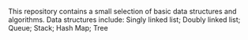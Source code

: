 This repository contains a small selection of basic data structures and algorithms.
Data structures include: Singly linked list; Doubly linked list; Queue; Stack; Hash Map; Tree

